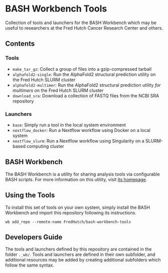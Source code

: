 # BASH Workbench Tools

Collection of tools and launchers for the BASH Workbench which may be
useful to researchers at the Fred Hutch Cancer Research Center and others.

## Contents

### Tools

- `make_tar_gz`: Collect a group of files into a gzip-compressed tarball
- `alphafold2-single`: Run the AlphaFold2 structural prediction utility on the Fred Hutch SLURM cluster
- `alphafold2-multimer`: Run the AlphaFold2 structural prediction utility _for multimers_ on the Fred Hutch SLURM cluster
- `download_sra`: Download a collection of FASTQ files from the NCBI SRA repository

### Launchers

- `base`: Simply run a tool in the local system environment
- `nextflow_docker`: Run a Nextflow workflow using Docker on a local system
- `nextflow_slurm`: Run a Nextflow workflow using Singularity on a SLURM-based computing cluster

## BASH Workbench

The BASH Workbench is a utility for sharing analysis tools via configurable
BASH scripts. For more information on this utility, visit
[its homepage](https://github.com/FredHutch/bash-workbench).

## Using the Tools

To install this set of tools on your own system, simply install the
BASH Workbench and import this repository following its instructions.

```#!/bin/bash
wb add_repo --remote-name FredHutch/bash-workbench-tools
```

## Developers Guide

The tools and launchers defined by this repository are contained in the
folder `._wb/`. Tools and launchers are defined in their own subfolder,
and additional resources may be added by creating additional subfolders
which follow the same syntax.
